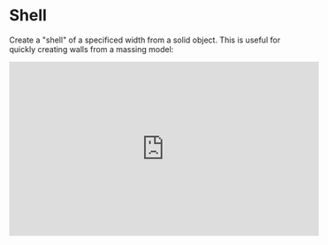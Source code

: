 # Shell

Create a "shell" of a specificed width from a solid object. This is useful for quickly creating walls from a massing model:

<iframe width="560" height="315" src="https://www.youtube.com/embed/uds8lYp3Dkk?rel=0&amp;start=1044" frameborder="0" allow="autoplay; encrypted-media" allowfullscreen></iframe>


